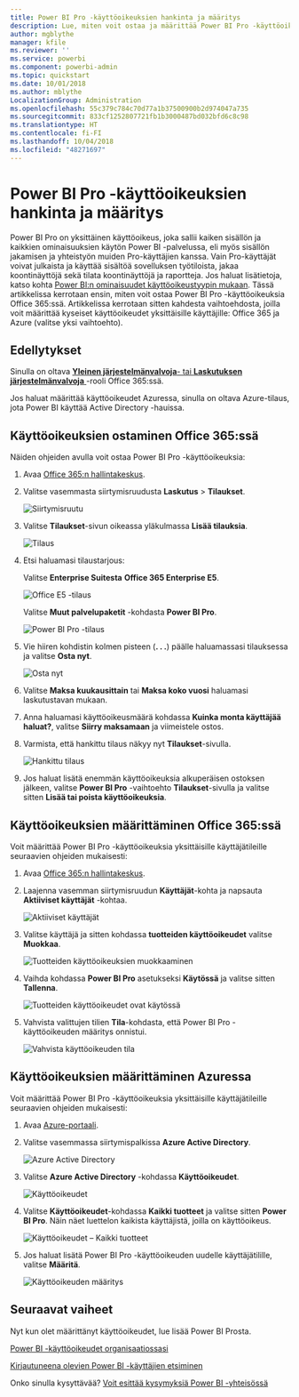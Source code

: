 ```yaml
---
title: Power BI Pro -käyttöoikeuksien hankinta ja määritys
description: Lue, miten voit ostaa ja määrittää Power BI Pro -käyttöoikeuksia, jotta käyttäjät voivat käyttää kaikkea sisältöä ja kaikkia ominaisuuksia Power BI -palvelussa.
author: mgblythe
manager: kfile
ms.reviewer: ''
ms.service: powerbi
ms.component: powerbi-admin
ms.topic: quickstart
ms.date: 10/01/2018
ms.author: mblythe
LocalizationGroup: Administration
ms.openlocfilehash: 55c379c784c70d77a1b37500900b2d974047a735
ms.sourcegitcommit: 833cf1252807721fb1b3000487bd032bfd6c8c98
ms.translationtype: HT
ms.contentlocale: fi-FI
ms.lasthandoff: 10/04/2018
ms.locfileid: "48271697"
---
```

# <a name="purchase-and-assign-power-bi-pro-licenses"></a>Power BI Pro -käyttöoikeuksien hankinta ja määritys

Power BI Pro on yksittäinen käyttöoikeus, joka sallii kaiken sisällön ja kaikkien ominaisuuksien käytön Power BI -palvelussa, eli myös sisällön jakamisen ja yhteistyön muiden Pro-käyttäjien kanssa. Vain Pro-käyttäjät voivat julkaista ja käyttää sisältöä sovelluksen työtiloista, jakaa koontinäyttöjä sekä tilata koontinäyttöjä ja raportteja. Jos haluat lisätietoja, katso kohta [Power BI:n ominaisuudet käyttöoikeustyypin mukaan](service-features-license-type.md).
Tässä artikkelissa kerrotaan ensin, miten voit ostaa Power BI Pro -käyttöoikeuksia Office 365:ssä. Artikkelissa kerrotaan sitten kahdesta vaihtoehdosta, joilla voit määrittää kyseiset käyttöoikeudet yksittäisille käyttäjille: Office 365 ja Azure (valitse yksi vaihtoehto).

## <a name="prerequisites"></a>Edellytykset

Sinulla on oltava [ **Yleinen järjestelmänvalvoja**- tai **Laskutuksen järjestelmänvalvoja** ](https://support.office.com/article/about-office-365-admin-roles-da585eea-f576-4f55-a1e0-87090b6aaa9d?ui=en-US&rs=en-US&ad=US) -rooli Office 365:ssä.

Jos haluat määrittää käyttöoikeudet Azuressa, sinulla on oltava Azure-tilaus, jota Power BI käyttää Active Directory -hauissa.

## <a name="purchase-licenses-in-office-365"></a>Käyttöoikeuksien ostaminen Office 365:ssä

Näiden ohjeiden avulla voit ostaa Power BI Pro -käyttöoikeuksia:

1. Avaa [Office 365:n hallintakeskus](https://portal.office.com/adminportal/home#/homepage).

2. Valitse vasemmasta siirtymisruudusta **Laskutus** > **Tilaukset**.

    ![Siirtymisruutu](media/service-admin-purchasing-power-bi-pro/service-purchasing-power-bi-pro-01.png)

3. Valitse **Tilaukset**-sivun oikeassa yläkulmassa **Lisää tilauksia**.

    ![Tilaus](media/service-admin-purchasing-power-bi-pro/service-purchasing-power-bi-pro-02.png)

4. Etsi haluamasi tilaustarjous:

    Valitse **Enterprise Suitesta** **Office 365 Enterprise E5**.

    ![Office E5 -tilaus](media/service-admin-purchasing-power-bi-pro/service-purchasing-power-bi-pro-03.png)

    Valitse **Muut palvelupaketit** -kohdasta **Power BI Pro**.

    ![Power BI Pro -tilaus](media/service-admin-purchasing-power-bi-pro/service-purchasing-power-bi-pro-04.png)

5. Vie hiiren kohdistin kolmen pisteen (**. . .**) päälle haluamassasi tilauksessa ja valitse **Osta nyt**.

    ![Osta nyt](media/service-admin-purchasing-power-bi-pro/service-purchasing-power-bi-pro-05.png)

6. Valitse **Maksa kuukausittain** tai **Maksa koko vuosi** haluamasi laskutustavan mukaan.

7. Anna haluamasi käyttöoikeusmäärä kohdassa **Kuinka monta käyttäjää haluat?**, valitse **Siirry maksamaan** ja viimeistele ostos.

8. Varmista, että hankittu tilaus näkyy nyt **Tilaukset**-sivulla.

   ![Hankittu tilaus](media/service-admin-purchasing-power-bi-pro/service-purchasing-power-bi-pro-06.png)

9. Jos haluat lisätä enemmän käyttöoikeuksia alkuperäisen ostoksen jälkeen, valitse **Power BI Pro** -vaihtoehto **Tilaukset**-sivulla ja valitse sitten **Lisää tai poista käyttöoikeuksia**.

## <a name="assign-licenses-in-office-365"></a>Käyttöoikeuksien määrittäminen Office 365:ssä

Voit määrittää Power BI Pro -käyttöoikeuksia yksittäisille käyttäjätileille seuraavien ohjeiden mukaisesti:

1. Avaa [Office 365:n hallintakeskus](https://portal.office.com/adminportal/home#/homepage).

2. Laajenna vasemman siirtymisruudun **Käyttäjät**-kohta ja napsauta **Aktiiviset käyttäjät** -kohtaa.

    ![Aktiiviset käyttäjät](media/service-admin-purchasing-power-bi-pro/service-assigning-power-bi-pro-licenses-05.png)

3. Valitse käyttäjä ja sitten kohdassa **tuotteiden käyttöoikeudet** valitse **Muokkaa**.

    ![Tuotteiden käyttöoikeuksien muokkaaminen](media/service-admin-purchasing-power-bi-pro/service-assigning-power-bi-pro-licenses-06.png)

4. Vaihda kohdassa **Power BI Pro** asetukseksi **Käytössä** ja valitse sitten **Tallenna**.

    ![Tuotteiden käyttöoikeudet ovat käytössä](media/service-admin-purchasing-power-bi-pro/service-assigning-power-bi-pro-licenses-07.png)

5. Vahvista valittujen tilien **Tila**-kohdasta, että Power BI Pro -käyttöoikeuden määritys onnistui.

    ![Vahvista käyttöoikeuden tila](media/service-admin-purchasing-power-bi-pro/service-assigning-power-bi-pro-licenses-08.png)

## <a name="assign-licenses-in-azure"></a>Käyttöoikeuksien määrittäminen Azuressa

Voit määrittää Power BI Pro -käyttöoikeuksia yksittäisille käyttäjätileille seuraavien ohjeiden mukaisesti:

1. Avaa [Azure-portaali](https://ms.portal.azure.com/#@microsoft.onmicrosoft.com/dashboard/private/39bc3cf7-31a4-43f6-954c-f2d69ca2f0).

2. Valitse vasemmassa siirtymispalkissa **Azure Active Directory**.

    ![Azure Active Directory](media/service-admin-purchasing-power-bi-pro/service-assigning-power-bi-pro-licenses-01.png)

3. Valitse **Azure Active Directory** -kohdassa **Käyttöoikeudet**.

    ![Käyttöoikeudet](media/service-admin-purchasing-power-bi-pro/service-assigning-power-bi-pro-licenses-02.png)

4. Valitse **Käyttöoikeudet**-kohdassa **Kaikki tuotteet** ja valitse sitten **Power BI Pro**. Näin näet luettelon kaikista käyttäjistä, joilla on käyttöoikeus.

    ![Käyttöoikeudet – Kaikki tuotteet](media/service-admin-purchasing-power-bi-pro/service-assigning-power-bi-pro-licenses-03.png)

5. Jos haluat lisätä Power BI Pro -käyttöoikeuden uudelle käyttäjätilille, valitse **Määritä**.

    ![Käyttöoikeuden määritys](media/service-admin-purchasing-power-bi-pro/service-assigning-power-bi-pro-licenses-04.png)

## <a name="next-steps"></a>Seuraavat vaiheet

Nyt kun olet määrittänyt käyttöoikeudet, lue lisää Power BI Prosta.

[Power BI -käyttöoikeudet organisaatiossasi](service-admin-licensing-organization.md)

[Kirjautuneena olevien Power BI -käyttäjien etsiminen](service-admin-access-usage.md)

Onko sinulla kysyttävää? [Voit esittää kysymyksiä Power BI -yhteisössä](https://community.powerbi.com/)
